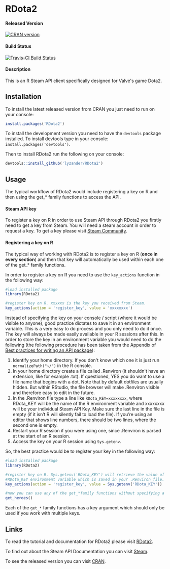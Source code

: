 # RDota2

#### Released Version

[![CRAN version](http://www.r-pkg.org/badges/version/RDota2)](https://cran.r-project.org/package=RDota2)

#### Build Status

[![Travis-CI Build Status](https://travis-ci.org/LyzandeR/RDota2.svg?branch=master)](https://travis-ci.org/LyzandeR/RDota2)

#### Description

This is an R Steam API client specifically designed for Valve's game Dota2.

## Installation

To install the latest released version from CRAN you just need to run on your console:

```r
install.packages('RDota2')
```

To install the development version you need to have the `devtools` package installed. To install devtools type in your console: `install.packages('devtools')`.

Then to install RDota2 run the following on your console:

```R
devtools::install_github('lyzander/RDota2')
```

## Usage

The typical workflow of RDota2 would include registering a key on R and then using the get_* family functions to access the API.

#### Steam API key

To register a key on R in order to use Steam API through RDota2 you firstly need to get a key from Steam. You will need a steam account in order to request a key.
To get a key please visit [Steam Community](https://steamcommunity.com/login/home/?goto=%2Fdev%2Fapikey).

#### Registering a key on R

The typical way of working with RDota2 is to register a key on R (**once in every section**) and then that key will automatically be used within each one of the get_* family functions.

In order to register a key on R you need to use the `key_actions` function in the following way:

```R
#load installed package 
library(RDota2)

#register key on R. xxxxxx is the key you received from Steam.
key_actions(action = 'register_key', value = 'xxxxxxxx')
```

Instead of specifying the key on your console / script (where it would be visible to anyone), good practice dictates to save it in an environment variable. This is a very easy to do process and you only need to do it once. The key will always be made easily available in your R sessions after this. In order to store the key in an environment variable you would need to do the following (the following procedure has been
taken from the Appendix of [Best practices for writing an API package](https://cran.r-project.org/package=httr)): 

1. Identify your home directory. If you don't know which one it is just run `normalizePath("~/")` in the R console. 
2. In your home directory create a file called .Renviron (it shouldn't have an extension, like for example .txt). If questioned, YES you do want to use a file name that begins with a dot. Note that by default dotfiles are usually hidden. But within RStudio, the file browser will make .Renviron visible and therefore easy to edit in the future.
3. In the .Renviron file type a line like `RDota_KEY=xxxxxxxx`, where RDota_KEY will be the name of the R environment variable and xxxxxxxx will be your individual Steam API Key. Make sure the last line in the file is empty (if it isn’t R will silently fail to load the file). If you’re using an editor that shows line numbers, there should be two lines, where the second one is empty.
4. Restart your R session if you were using one, since .Renviron is parsed at the start of an R session.
5. Access the key on your R session using `Sys.getenv`.

So, the best practice would be to register your key in the following way:

```R
#load installed package 
library(RDota2)

#register key on R. Sys.getenv('RDota_KEY') will retrieve the value of the  
#RDota_KEY environment variable which is saved in your .Renviron file.
key_actions(action = 'register_key', value = Sys.getenv('RDota_KEY'))

#now you can use any of the get_*family functions without specifying a key e.g.
get_heroes()
```

Each of the `get_*` family functions has a key argument which should only be used if you work with multiple keys. 

## Links
   
To read the tutorial and documentation for RDota2 please visit [RDota2](https://cran.r-project.org/web/packages/RDota2/vignettes/RDota2.html).

To find out about the Steam API Documentation you can visit [Steam](https://steamcommunity.com/linkfilter/?url=http://wiki.teamfortress.com/wiki/WebAPI).

To see the released version you can visit [CRAN](https://cran.r-project.org/package=RDota2).